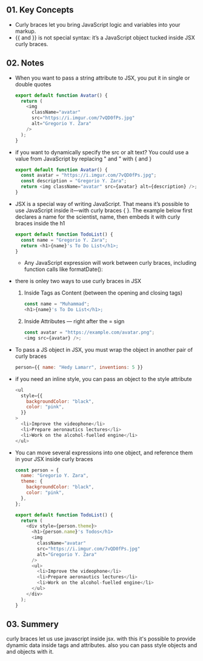 ## 01. Key Concepts

- Curly braces let you bring JavaScript logic and variables into your markup.
- {{ and }} is not special syntax: it’s a JavaScript object tucked inside JSX curly braces.

## 02. Notes

- When you want to pass a string attribute to JSX, you put it in single or double quotes

  ```javascript
  export default function Avatar() {
    return (
      <img
        className="avatar"
        src="https://i.imgur.com/7vQD0fPs.jpg"
        alt="Gregorio Y. Zara"
      />
    );
  }
  ```

- if you want to dynamically specify the src or alt text? You could use a value from JavaScript by replacing " and " with { and }

  ```javascript
  export default function Avatar() {
    const avatar = "https://i.imgur.com/7vQD0fPs.jpg";
    const description = "Gregorio Y. Zara";
    return <img className="avatar" src={avatar} alt={description} />;
  }
  ```

- JSX is a special way of writing JavaScript. That means it’s possible to use JavaScript inside it—with curly braces { }. The example below first declares a name for the scientist, name, then embeds it with curly braces inside the h1

  ```javascript
  export default function TodoList() {
    const name = "Gregorio Y. Zara";
    return <h1>{name}'s To Do List</h1>;
  }
  ```

  - Any JavaScript expression will work between curly braces, including function calls like formatDate():

- there is onley two ways to use curly braces in JSX

  1.  Inside Tags as Content (between the opening and closing tags)

      ```javascript
      const name = "Muhammad";
      <h1>{name}'s To Do List</h1>;
      ```

  2.  Inside Attributes — right after the = sign

      ```javascript
      const avatar = "https://example.com/avatar.png";
      <img src={avatar} />;
      ```

- To pass a JS object in JSX, you must wrap the object in another pair of curly braces

  ```javascript
  person={{ name: "Hedy Lamarr", inventions: 5 }}
  ```

- if you need an inline style, you can pass an object to the style attribute

  ```javascript
  <ul
    style={{
      backgroundColor: "black",
      color: "pink",
    }}
  >
    <li>Improve the videophone</li>
    <li>Prepare aeronautics lectures</li>
    <li>Work on the alcohol-fuelled engine</li>
  </ul>
  ```

- You can move several expressions into one object, and reference them in your JSX inside curly braces

  ```javascript
  const person = {
    name: "Gregorio Y. Zara",
    theme: {
      backgroundColor: "black",
      color: "pink",
    },
  };

  export default function TodoList() {
    return (
      <div style={person.theme}>
        <h1>{person.name}'s Todos</h1>
        <img
          className="avatar"
          src="https://i.imgur.com/7vQD0fPs.jpg"
          alt="Gregorio Y. Zara"
        />
        <ul>
          <li>Improve the videophone</li>
          <li>Prepare aeronautics lectures</li>
          <li>Work on the alcohol-fuelled engine</li>
        </ul>
      </div>
    );
  }
  ```

## 03. Summery

curly braces let us use javascript inside jsx. with this it's possible to provide dynamic data inside tags and attributes. also you can pass style objects and and objects with it.
